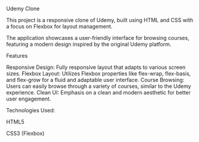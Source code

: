 Udemy Clone

This project is a responsive clone of Udemy, built using HTML and CSS with a focus on Flexbox for layout management.

The application showcases a user-friendly interface for browsing courses, featuring a modern design inspired by the original Udemy platform.

Features

Responsive Design: Fully responsive layout that adapts to various screen sizes. Flexbox Layout: Utilizes Flexbox properties like flex-wrap, flex-basis, and flex-grow for a fluid and adaptable user interface. Course Browsing: Users can easily browse through a variety of courses, similar to the Udemy experience. Clean UI: Emphasis on a clean and modern aesthetic for better user engagement.

Technologies Used:

HTML5

CSS3 (Flexbox)


